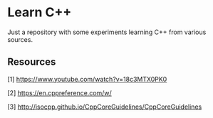 # Learn C++

Just a repository with some experiments learning C++ from various sources.

## Resources

[1] https://www.youtube.com/watch?v=18c3MTX0PK0

[2] https://en.cppreference.com/w/

[3] http://isocpp.github.io/CppCoreGuidelines/CppCoreGuidelines

